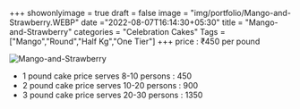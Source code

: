 +++
showonlyimage = true
draft = false
image = "img/portfolio/Mango-and-Strawberry.WEBP"
date ="2022-08-07T16:14:30+05:30"
title = "Mango-and-Strawberry"
categories = "Celebration Cakes"
Tags = ["Mango","Round","Half Kg","One Tier"]
+++
price : ₹450 per pound
<!--more-->
![Mango-and-Strawberry](/img/portfolio/Mango-and-Strawberry.WEBP)
* 1 pound cake price serves 8-10 persons : 450
* 2 pound cake price serves 10-20 persons : 900
* 3 pound cake price serves 20-30 persons : 1350
